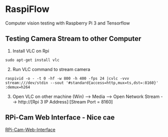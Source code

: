 # RaspiFlow
Computer vision testing with Raspberry Pi 3 and Tensorflow

## Testing Camera Stream to other Computer

1. Install VLC on Rpi

```
sudo apt-get install vlc
```

2. Run VLC command to stream camera

```
raspivid -o - -t 0 -hf -w 800 -h 400 -fps 24 |cvlc -vvv stream:///dev/stdin --sout '#standard{access=http,mux=ts,dst=:8160}' :demux=h264
```

3. Open VLC on other machine (Win) --> Media --> Open Network Stream --> http://[Rpi 3 IP Address]:[Stream Port = 8160]

## RPi-Cam Web Interface - Nice cae

[RPi-Cam-Web-Interface](http://elinux.org/RPi-Cam-Web-Interface)